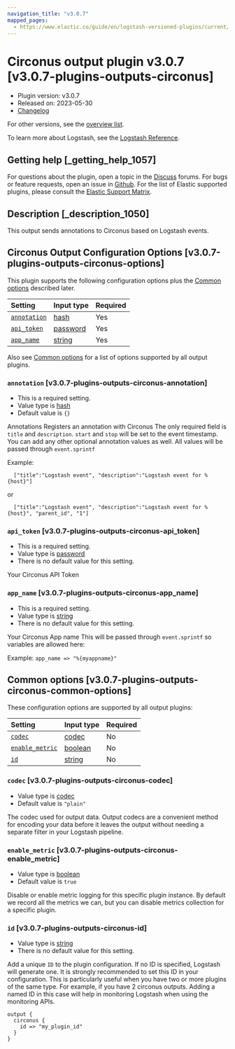 ```yaml
---
navigation_title: "v3.0.7"
mapped_pages:
  - https://www.elastic.co/guide/en/logstash-versioned-plugins/current/v3.0.7-plugins-outputs-circonus.html
---
```


# Circonus output plugin v3.0.7 [v3.0.7-plugins-outputs-circonus]

* Plugin version: v3.0.7
* Released on: 2023-05-30
* [Changelog](https://github.com/logstash-plugins/logstash-output-circonus/blob/v3.0.7/CHANGELOG.md)

For other versions, see the [overview list](output-circonus-index.md).

To learn more about Logstash, see the [Logstash Reference](https://www.elastic.co/guide/en/logstash/current/index.html).

## Getting help [_getting_help_1057]

For questions about the plugin, open a topic in the [Discuss](http://discuss.elastic.co) forums. For bugs or feature requests, open an issue in [Github](https://github.com/logstash-plugins/logstash-output-circonus). For the list of Elastic supported plugins, please consult the [Elastic Support Matrix](https://www.elastic.co/support/matrix#matrix_logstash_plugins).

## Description [_description_1050]

This output sends annotations to Circonus based on Logstash events.

## Circonus Output Configuration Options [v3.0.7-plugins-outputs-circonus-options]

This plugin supports the following configuration options plus the [Common options](v3-0-7-plugins-outputs-circonus.md#v3.0.7-plugins-outputs-circonus-common-options) described later.

| Setting | Input type | Required |
| :- | :- | :- |
| [`annotation`](v3-0-7-plugins-outputs-circonus.md#v3.0.7-plugins-outputs-circonus-annotation) | [hash](/lsr/value-types.md#hash) | Yes |
| [`api_token`](v3-0-7-plugins-outputs-circonus.md#v3.0.7-plugins-outputs-circonus-api_token) | [password](/lsr/value-types.md#password) | Yes |
| [`app_name`](v3-0-7-plugins-outputs-circonus.md#v3.0.7-plugins-outputs-circonus-app_name) | [string](/lsr/value-types.md#string) | Yes |

Also see [Common options](v3-0-7-plugins-outputs-circonus.md#v3.0.7-plugins-outputs-circonus-common-options) for a list of options supported by all output plugins.

### `annotation` [v3.0.7-plugins-outputs-circonus-annotation]

* This is a required setting.
* Value type is [hash](/lsr/value-types.md#hash)
* Default value is `{}`

Annotations Registers an annotation with Circonus The only required field is `title` and `description`. `start` and `stop` will be set to the event timestamp. You can add any other optional annotation values as well. All values will be passed through `event.sprintf`

Example:

```
  ["title":"Logstash event", "description":"Logstash event for %{host}"]
```

or

```
  ["title":"Logstash event", "description":"Logstash event for %{host}", "parent_id", "1"]
```

### `api_token` [v3.0.7-plugins-outputs-circonus-api_token]

* This is a required setting.
* Value type is [password](/lsr/value-types.md#password)
* There is no default value for this setting.

Your Circonus API Token

### `app_name` [v3.0.7-plugins-outputs-circonus-app_name]

* This is a required setting.
* Value type is [string](/lsr/value-types.md#string)
* There is no default value for this setting.

Your Circonus App name This will be passed through `event.sprintf` so variables are allowed here:

Example: `app_name => "%{myappname}"`

## Common options [v3.0.7-plugins-outputs-circonus-common-options]

These configuration options are supported by all output plugins:

| Setting | Input type | Required |
| :- | :- | :- |
| [`codec`](v3-0-7-plugins-outputs-circonus.md#v3.0.7-plugins-outputs-circonus-codec) | [codec](/lsr/value-types.md#codec) | No |
| [`enable_metric`](v3-0-7-plugins-outputs-circonus.md#v3.0.7-plugins-outputs-circonus-enable_metric) | [boolean](/lsr/value-types.md#boolean) | No |
| [`id`](v3-0-7-plugins-outputs-circonus.md#v3.0.7-plugins-outputs-circonus-id) | [string](/lsr/value-types.md#string) | No |

### `codec` [v3.0.7-plugins-outputs-circonus-codec]

* Value type is [codec](/lsr/value-types.md#codec)
* Default value is `"plain"`

The codec used for output data. Output codecs are a convenient method for encoding your data before it leaves the output without needing a separate filter in your Logstash pipeline.

### `enable_metric` [v3.0.7-plugins-outputs-circonus-enable_metric]

* Value type is [boolean](/lsr/value-types.md#boolean)
* Default value is `true`

Disable or enable metric logging for this specific plugin instance. By default we record all the metrics we can, but you can disable metrics collection for a specific plugin.

### `id` [v3.0.7-plugins-outputs-circonus-id]

* Value type is [string](/lsr/value-types.md#string)
* There is no default value for this setting.

Add a unique `ID` to the plugin configuration. If no ID is specified, Logstash will generate one. It is strongly recommended to set this ID in your configuration. This is particularly useful when you have two or more plugins of the same type. For example, if you have 2 circonus outputs. Adding a named ID in this case will help in monitoring Logstash when using the monitoring APIs.

```
output {
  circonus {
    id => "my_plugin_id"
  }
}
```
